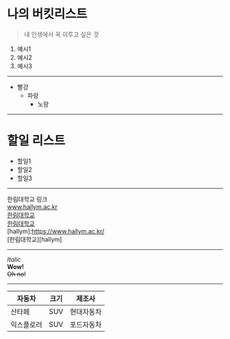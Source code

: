 # 나의 버킷리스트
> 내 인생에서 꼭 이루고 싶은 것
1. 예시1
2. 예시2
3. 예시3

***

* 빨강
  * 파랑
    * 노랑

***

# 할일 리스트
* 할일1
* 할일2
* 할일3

***

한림대학교 링크  
www.hallym.ac.kr  
[한림대학교](https://www.hallym.ac.kr/)  
<a href=https://www.hallym.ac.kr/>한림대학교</a>  
[hallym]:https://www.hallym.ac.kr/  
[한림대학교][hallym]  

***

*Italic*  
**Wow!**  
~~Oh no!~~  

***

| 자동차 | 크기 | 제조사 |
| --- | --- | --- |
| 산타페 | SUV | 현대자동차 |
| 익스플로러 | SUV | 포드자동차 |
